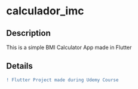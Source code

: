 # calculador_imc

## Description
This is a simple BMI Calculator App made in Flutter

## Details
```diff
! Flutter Project made during Udemy Course
```